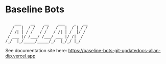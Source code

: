 # Baseline Bots

```
    ___    __    __    ___    _   __
   /   |  / /   / /   /   |  / | / /
  / /| | / /   / /   / /| | /  |/ / 
 / ___ |/ /___/ /___/ ___ |/ /|  /  
/_/  |_/_____/_____/_/  |_/_/ |_/   
```                                    

See documentation site here: https://baseline-bots-git-updatedocs-allan-dip.vercel.app
